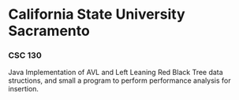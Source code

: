 # California State University Sacramento
### CSC 130

Java Implementation of AVL and Left Leaning Red Black Tree data structions, and small a program to perform performance analysis for insertion. 

